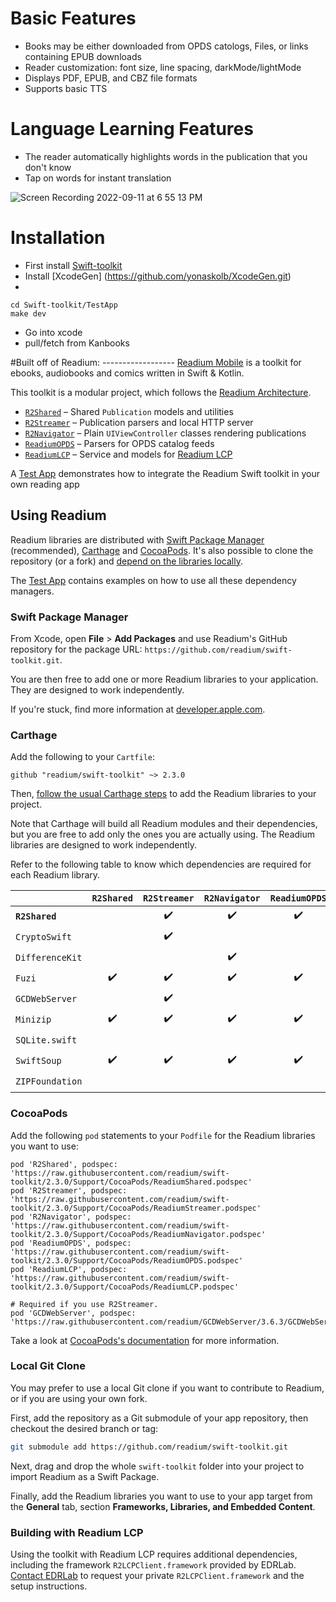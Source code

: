 # Basic Features
* Books may be either downloaded from OPDS catologs, Files, or links containing EPUB downloads
* Reader customization: font size, line spacing, darkMode/lightMode
* Displays PDF, EPUB, and CBZ file formats
* Supports basic TTS

# Language Learning Features
* The reader automatically highlights words in the publication that you don't know
* Tap on words for instant translation

![Screen Recording 2022-09-11 at 6 55 13 PM](https://user-images.githubusercontent.com/50380126/189561047-bfca46b0-cee1-496c-a687-5c3f994ea109.gif)

# Installation
* First install [Swift-toolkit](https://github.com/readium/swift-toolkit.git)
* Install [XcodeGen] (https://github.com/yonaskolb/XcodeGen.git)
*
```
cd Swift-toolkit/TestApp
make dev
```
* Go into xcode
* pull/fetch from Kanbooks


#Built off of Readium: ------------------
[Readium Mobile](https://github.com/readium/mobile) is a toolkit for ebooks, audiobooks and comics written in Swift & Kotlin.

This toolkit is a modular project, which follows the [Readium Architecture](https://github.com/readium/architecture).

* [`R2Shared`](Sources/Shared) – Shared `Publication` models and utilities
* [`R2Streamer`](Sources/Streamer) – Publication parsers and local HTTP server
* [`R2Navigator`](Sources/Navigator) – Plain `UIViewController` classes rendering publications
* [`ReadiumOPDS`](Sources/OPDS) – Parsers for OPDS catalog feeds
* [`ReadiumLCP`](Sources/LCP) – Service and models for [Readium LCP](https://www.edrlab.org/readium-lcp/)

A [Test App](TestApp) demonstrates how to integrate the Readium Swift toolkit in your own reading app

## Using Readium

<!--:question: **Find documentation and API reference at [readium.org/kotlin-toolkit](https://readium.org/swift-toolkit)**.-->

Readium libraries are distributed with [Swift Package Manager](#swift-package-manager) (recommended), [Carthage](#carthage) and [CocoaPods](#cocoapods). It's also possible to clone the repository (or a fork) and [depend on the libraries locally](#local-git-clone).

The [Test App](TestApp) contains examples on how to use all these dependency managers.

### Swift Package Manager

From Xcode, open **File** > **Add Packages** and use Readium's GitHub repository for the package URL: `https://github.com/readium/swift-toolkit.git`.

You are then free to add one or more Readium libraries to your application. They are designed to work independently.

If you're stuck, find more information at [developer.apple.com](https://developer.apple.com/documentation/swift_packages/adding_package_dependencies_to_your_app).

### Carthage

Add the following to your `Cartfile`:

```
github "readium/swift-toolkit" ~> 2.3.0
```

Then, [follow the usual Carthage steps](https://github.com/Carthage/Carthage#adding-frameworks-to-an-application) to add the Readium libraries to your project.

Note that Carthage will build all Readium modules and their dependencies, but you are free to add only the ones you are actually using. The Readium libraries are designed to work independently.

Refer to the following table to know which dependencies are required for each Readium library.

|                 | `R2Shared`         | `R2Streamer`       | `R2Navigator`      | `ReadiumOPDS`      | `ReadiumLCP`       |
|-----------------|:------------------:|:------------------:|:------------------:|:------------------:|:------------------:|
| **`R2Shared`**  |                    | :heavy_check_mark: | :heavy_check_mark: | :heavy_check_mark: | :heavy_check_mark: |
| `CryptoSwift`   |                    | :heavy_check_mark: |                    |                    | :heavy_check_mark: |
| `DifferenceKit` |                    |                    | :heavy_check_mark: |                    |                    |
| `Fuzi`          | :heavy_check_mark: | :heavy_check_mark: | :heavy_check_mark: | :heavy_check_mark: | :heavy_check_mark: |
| `GCDWebServer`  |                    | :heavy_check_mark: |                    |                    |                    |
| `Minizip`       | :heavy_check_mark: | :heavy_check_mark: | :heavy_check_mark: | :heavy_check_mark: | :heavy_check_mark: |
| `SQLite.swift`  |                    |                    |                    |                    | :heavy_check_mark: |
| `SwiftSoup`     | :heavy_check_mark: | :heavy_check_mark: | :heavy_check_mark: | :heavy_check_mark: | :heavy_check_mark: |
| `ZIPFoundation` |                    |                    |                    |                    | :heavy_check_mark: |

### CocoaPods

Add the following `pod` statements to your `Podfile` for the Readium libraries you want to use:

```
pod 'R2Shared', podspec: 'https://raw.githubusercontent.com/readium/swift-toolkit/2.3.0/Support/CocoaPods/ReadiumShared.podspec'
pod 'R2Streamer', podspec: 'https://raw.githubusercontent.com/readium/swift-toolkit/2.3.0/Support/CocoaPods/ReadiumStreamer.podspec'
pod 'R2Navigator', podspec: 'https://raw.githubusercontent.com/readium/swift-toolkit/2.3.0/Support/CocoaPods/ReadiumNavigator.podspec'
pod 'ReadiumOPDS', podspec: 'https://raw.githubusercontent.com/readium/swift-toolkit/2.3.0/Support/CocoaPods/ReadiumOPDS.podspec'
pod 'ReadiumLCP', podspec: 'https://raw.githubusercontent.com/readium/swift-toolkit/2.3.0/Support/CocoaPods/ReadiumLCP.podspec'

# Required if you use R2Streamer.
pod 'GCDWebServer', podspec: 'https://raw.githubusercontent.com/readium/GCDWebServer/3.6.3/GCDWebServer.podspec'
```

Take a look at [CocoaPods's documentation](https://guides.cocoapods.org/using/using-cocoapods.html) for more information.

### Local Git Clone

You may prefer to use a local Git clone if you want to contribute to Readium, or if you are using your own fork.

First, add the repository as a Git submodule of your app repository, then checkout the desired branch or tag:

```sh
git submodule add https://github.com/readium/swift-toolkit.git
```

Next, drag and drop the whole `swift-toolkit` folder into your project to import Readium as a Swift Package.

Finally, add the Readium libraries you want to use to your app target from the **General** tab, section **Frameworks, Libraries, and Embedded Content**.

### Building with Readium LCP

Using the toolkit with Readium LCP requires additional dependencies, including the framework `R2LCPClient.framework` provided by EDRLab. [Contact EDRLab](mailto:contact@edrlab.org) to request your private `R2LCPClient.framework` and the setup instructions.
